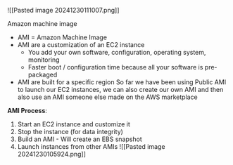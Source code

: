 ![[Pasted image 20241230111007.png]]

Amazon machine image
- AMI = Amazon Machine Image
- AMI are a customization of an EC2 instance
	- You add your own software, configuration, operating system, monitoring
	- Faster boot / configuration time because all your software is pre-packaged
- AMI are built for a specific region
So far we have been using Public AMI to launch our EC2 instances, we can also create our own AMI and then also use an AMI someone else made on the AWS marketplace 

**AMI Process**:
1. Start an EC2 instance and customize it
2. Stop the instance (for data integrity)
3. Build an AMI - Will create an EBS snapshot
4. Launch instances from other AMIs
![[Pasted image 20241230105924.png]]
